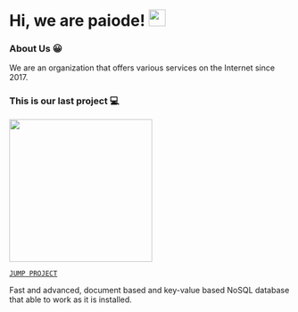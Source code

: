# Hi, we are paiode! <img src="https://i.ibb.co/DRcs4Y6/unknown.gif" width="30px"/>

### About Us 😀

We are an organization that offers various services on the Internet since 2017.

### This is our last project 💻

<img src="https://i.ibb.co/mbJC8yX/unknown.png" width="256px"/>

[`JUMP PROJECT`](https://npmjs.com/package/peakdb)

Fast and advanced, document based and key-value based NoSQL database that able to work as it is installed.
